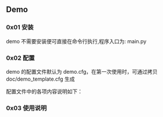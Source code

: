 ## Demo


### 0x01 安装

demo 不需要安装便可直接在命令行执行,程序入口为: main.py


### 0x02 配置

demo 的配置文件默认为 demo.cfg，在第一次使用时，可通过拷贝 doc/demo_template.cfg 生成

配置文件中的各项内容说明如下：



### 0x03 使用说明

